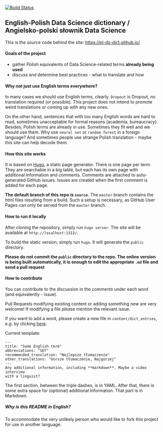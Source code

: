 [![Build Status](https://travis-ci.org/pl-ds-dict/pl-ds-dict.github.com.svg?branch=source)](https://travis-ci.org/pl-ds-dict/pl-ds-dict.github.com)

## English-Polish Data Science dictionary / Angielsko-polski słownik Data Science

This is the source code behind the site: https://pl-ds-dict.github.io/

#### Goals of the project

- gather Polish equivalents of Data Science-related terms **already being used**
- discuss and determine best practices - what to translate and how

#### Why not just use English terms everywhere?

In many cases we should use English terms, clearly. `Dropout` is Dropout, no
translation required (or possible). This project does not intend to promote
weird translations or coming up with any new ones.

On the other hand, sentences that with too many English words are hard to
read, sometimes unacceptable for formal reasons (academia, bureaucracy).
Besides, Polish terms are already in use. Sometimes they fit well and we should
use them. Why use `neural net` or `random forest` in a foreign language?
And sometimes people use strange Polish translation - maybe this site
can help decode them.


#### How this site works

It is based on [Hugo](https://gohugo.io/), a static page generator. There is
one page per term. They are searchable in a big table, but each has its own page
with additional information and comments. Comments are attached to
auto-generated GitHub issues. Issues are created when the first comment is
added for each page.

**The default branch of this repo is `source`.** The `master` branch
contains the html files resulting from a build. Such a setup is necessary, as
GitHub User Pages can only be served from the `master` branch.

#### How to run it locally

After cloning the repository, simply run `hugo server`. The site will be
available at `http://localhost:1313/`.

To build the static version, simply run `hugo`. It will generate the `public`
directory.

**Please do not commit the `public` directory to the repo. The online version
is being built automatically, it is enough to edit the appropriate `.md` file
and send a pull request**

#### How to contribute

You can contribute to the discussion in the comments under each word
(and equivalently - issue).

Pull Requests modifying existing content or adding something new are very
welcome! If modifying a file please mention the relevant issue.

If you want to add a word, please create a new file in `content/dict_entries`,
e.g. by clicking [here](https://github.com/pl-ds-dict/pl-ds-dict.github.com/new/source/content/dict_entries).

Current template:
```
---
title: "Some English term"
abbreviations: "SET"
recommended_translation: "Najlepsze tłumaczenie"
other_translations: "Gorsze tłumaczenie, Najgorzej"
---
Any additional information, including **markdown**. Maybe a video interview
with a linguist?
```

The first section, between the triple dashes, is in YAML. After that, there
is some extra space for (optional) additional information. That part is in
Markdown.

##### Why is this README in English?

To accommodate the very unlikely person who would like to fork this project
for use in another language.
